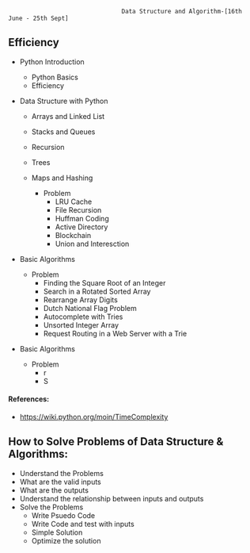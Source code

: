                                     Data Structure and Algorithm-[16th June - 25th Sept]
## Efficiency  

- Python Introduction
    - Python Basics
    - Efficiency
    
- Data Structure with Python
  - Arrays and Linked List
  - Stacks and Queues
  - Recursion
  - Trees
  - Maps and Hashing
  
    - Problem
        - LRU Cache
        - File Recursion
        - Huffman Coding
        - Active Directory
        - Blockchain
        - Union and Interesction
    
- Basic Algorithms

    - Problem
        - Finding the Square Root of an Integer
        - Search in a Rotated Sorted Array
        - Rearrange Array Digits
        - Dutch National Flag Problem
        - Autocomplete with Tries
        - Unsorted Integer Array
        - Request Routing in a Web Server with a Trie
    
- Basic Algorithms

     - Problem
        - r
        - S
        
#### References:
- https://wiki.python.org/moin/TimeComplexity


## How to Solve Problems of Data Structure & Algorithms:
- Understand the Problems
- What are the valid inputs
- What are the outputs
- Understand the relationship between inputs and outputs
- Solve the Problems
    - Write Psuedo Code
    - Write Code and test with inputs
    - Simple Solution
    - Optimize the solution

 
